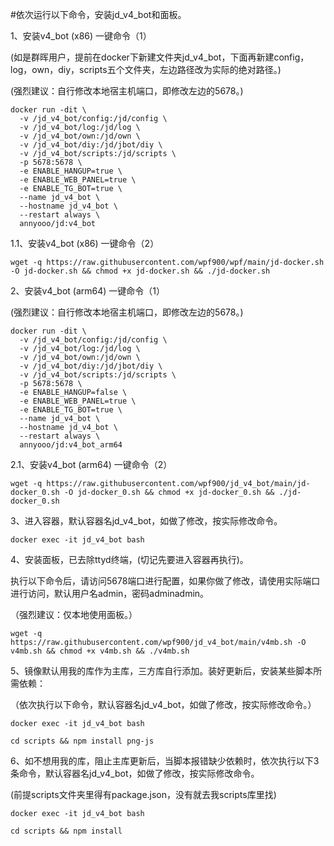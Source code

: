 #依次运行以下命令，安装jd_v4_bot和面板。


1、安装v4_bot (x86) 一键命令（1）

  (如是群晖用户，提前在docker下新建文件夹jd_v4_bot，下面再新建config，log，own，diy，scripts五个文件夹，左边路径改为实际的绝对路径。)
  
  (强烈建议：自行修改本地宿主机端口，即修改左边的5678。)
  
    docker run -dit \
      -v /jd_v4_bot/config:/jd/config \
      -v /jd_v4_bot/log:/jd/log \
      -v /jd_v4_bot/own:/jd/own \
      -v /jd_v4_bot/diy:/jd/jbot/diy \
      -v /jd_v4_bot/scripts:/jd/scripts \
      -p 5678:5678 \
      -e ENABLE_HANGUP=true \
      -e ENABLE_WEB_PANEL=true \
      -e ENABLE_TG_BOT=true \
      --name jd_v4_bot \
      --hostname jd_v4_bot \
      --restart always \
      annyooo/jd:v4_bot



1.1、安装v4_bot (x86) 一键命令（2）

    wget -q https://raw.githubusercontent.com/wpf900/wpf/main/jd-docker.sh -O jd-docker.sh && chmod +x jd-docker.sh && ./jd-docker.sh


2、安装v4_bot (arm64) 一键命令（1）

  (强烈建议：自行修改本地宿主机端口，即修改左边的5678。)
  
    docker run -dit \
      -v /jd_v4_bot/config:/jd/config \
      -v /jd_v4_bot/log:/jd/log \
      -v /jd_v4_bot/own:/jd/own \
      -v /jd_v4_bot/diy:/jd/jbot/diy \
      -v /jd_v4_bot/scripts:/jd/scripts \
      -p 5678:5678 \
      -e ENABLE_HANGUP=false \
      -e ENABLE_WEB_PANEL=true \
      -e ENABLE_TG_BOT=true \
      --name jd_v4_bot \
      --hostname jd_v4_bot \
      --restart always \
      annyooo/jd:v4_bot_arm64



2.1、安装v4_bot (arm64) 一键命令（2）

    wget -q https://raw.githubusercontent.com/wpf900/jd_v4_bot/main/jd-docker_0.sh -O jd-docker_0.sh && chmod +x jd-docker_0.sh && ./jd-docker_0.sh

   
3、进入容器，默认容器名jd_v4_bot，如做了修改，按实际修改命令。

    docker exec -it jd_v4_bot bash 


 
4、安装面板，已去除ttyd终端，(切记先要进入容器再执行)。

   执行以下命令后，请访问5678端口进行配置，如果你做了修改，请使用实际端口进行访问，默认用户名admin，密码adminadmin。
   
   （强烈建议：仅本地使用面板。）
 
    wget -q https://raw.githubusercontent.com/wpf900/jd_v4_bot/main/v4mb.sh -O v4mb.sh && chmod +x v4mb.sh && ./v4mb.sh



5、镜像默认用我的库作为主库，三方库自行添加。装好更新后，安装某些脚本所需依赖：

 （依次执行以下命令，默认容器名jd_v4_bot，如做了修改，按实际修改命令。）

    docker exec -it jd_v4_bot bash
    
    cd scripts && npm install png-js



6、如不想用我的库，阻止主库更新后，当脚本报错缺少依赖时，依次执行以下3条命令，默认容器名jd_v4_bot，如做了修改，按实际修改命令。

  (前提scripts文件夹里得有package.json，没有就去我scripts库里找)

    docker exec -it jd_v4_bot bash
    
    cd scripts && npm install
    
